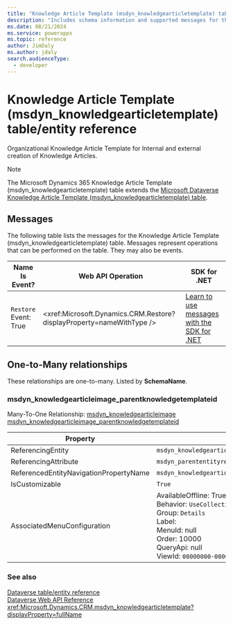 ```yaml
---
title: "Knowledge Article Template (msdyn_knowledgearticletemplate) table/entity reference (Microsoft Dynamics 365)"
description: "Includes schema information and supported messages for the Knowledge Article Template (msdyn_knowledgearticletemplate) table/entity with Microsoft Dynamics 365."
ms.date: 08/21/2024
ms.service: powerapps
ms.topic: reference
author: JimDaly
ms.author: jdaly
search.audienceType: 
  - developer
---
```


# Knowledge Article Template (msdyn_knowledgearticletemplate) table/entity reference

Organizational Knowledge Article Template for Internal and external creation of Knowledge Articles.

> [!NOTE]
> The Microsoft Dynamics 365 Knowledge Article Template (msdyn_knowledgearticletemplate) table extends the [Microsoft Dataverse Knowledge Article Template (msdyn_knowledgearticletemplate) table](/power-apps/developer/data-platform/reference/entities/msdyn_knowledgearticletemplate).


## Messages

The following table lists the messages for the Knowledge Article Template (msdyn_knowledgearticletemplate) table.
Messages represent operations that can be performed on the table. They may also be events.

| Name <br />Is Event? |Web API Operation |SDK for .NET |
| ---- | ----- |----- |
| `Restore`<br />Event: True |<xref:Microsoft.Dynamics.CRM.Restore?displayProperty=nameWithType /> |[Learn to use messages with the SDK for .NET](/power-apps/developer/data-platform/org-service/use-messages)|



## One-to-Many relationships

These relationships are one-to-many. Listed by **SchemaName**.

### <a name="BKMK_msdyn_knowledgearticleimage_parentknowledgetemplateid"></a> msdyn_knowledgearticleimage_parentknowledgetemplateid

Many-To-One Relationship: [msdyn_knowledgearticleimage msdyn_knowledgearticleimage_parentknowledgetemplateid](msdyn_knowledgearticleimage.md#BKMK_msdyn_knowledgearticleimage_parentknowledgetemplateid)

|Property|Value|
|---|---|
|ReferencingEntity|`msdyn_knowledgearticleimage`|
|ReferencingAttribute|`msdyn_parententityrecordid`|
|ReferencedEntityNavigationPropertyName|`msdyn_knowledgearticleimage_parentknowledgetemplateid`|
|IsCustomizable|`True`|
|AssociatedMenuConfiguration|AvailableOffline: True<br />Behavior: `UseCollectionName`<br />Group: `Details`<br />Label: <br />MenuId: null<br />Order: 10000<br />QueryApi: null<br />ViewId: `00000000-0000-0000-0000-000000000000`|



### See also

[Dataverse table/entity reference](../about-entity-reference.md)  
[Dataverse Web API Reference](/power-apps/developer/data-platform/webapi/reference/about)   
<xref:Microsoft.Dynamics.CRM.msdyn_knowledgearticletemplate?displayProperty=fullName>
